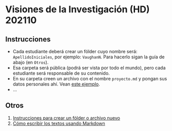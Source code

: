 # Visiones de la Investigación (HD) 202110

## Instrucciones

- Cada estudiante deberá crear un fólder cuyo nombre será: `ApellidoIniciales`, por ejemplo: `VaughanN`. Para hacerlo sigan la guía de abajo (en `Otros`).
- Esa carpeta será pública (podrá ser vista por todo el mundo), pero cada estudiante será responsable de su contenido.
- En su carpeta creen un archivo con el nombre `proyecto.md` y pongan sus datos personales ahí. Vean [este ejemplo](VaughanN/proyecto.md).
- ...

## Otros

1. [Instrucciones para crear un fólder o archivo nuevo](crear-folder-nuevo.md)
2. [Cómo escribir los textos usando Markdown](instrucciones-textos.md)
